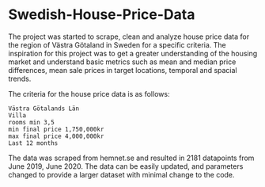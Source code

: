 # Swedish-House-Price-Data

The project was started to scrape, clean and analyze house price data for the region of Västra Götaland in Sweden for a specific criteria. The inspiration for this project was to get a greater understanding of the housing market and understand basic metrics such as mean and median price differences, mean sale prices in target locations, temporal and spacial trends.

The criteria for the house price data is as follows:

    Västra Götalands Län
    Villa
    rooms min 3,5
    min final price 1,750,000kr
    max final price 4,000,000kr
    Last 12 months

The data was scraped from hemnet.se and resulted in 2181 datapoints from June 2019, June 2020. The data can be easily updated, and parameters changed to provide a larger dataset with minimal change to the code.
